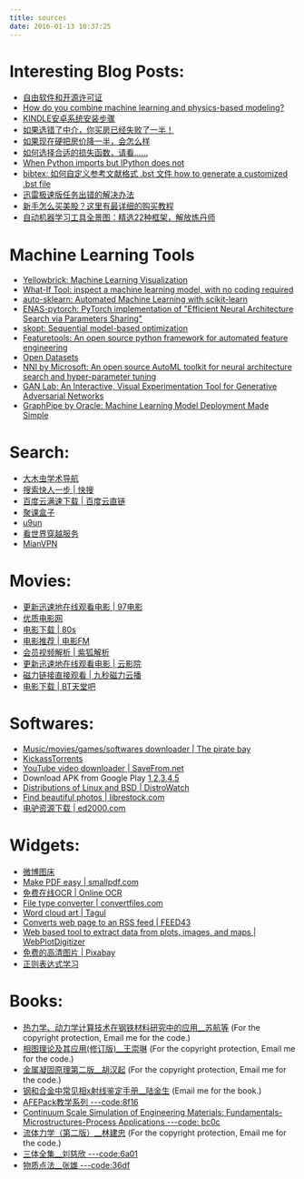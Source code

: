 ```yaml
---
title: sources
date: 2016-01-13 10:37:25
---
```

# Interesting Blog Posts:
- [自由软件和开源许可证](https://jysperm.me/2018/10/freesoftware-opensource-licenses/)
- [How do you combine machine learning and physics-based modeling?](https://www.kognifai.com/blog/how-do-you-combine-machine-learning-and-physics-based-modeling)
- [KINDLE安卓系统安装步骤](http://182.254.232.41/firmware/kindle/kindle.180121/0.%E5%88%B7%E6%9C%BA%E6%AD%A5%E9%AA%A4.html)
- [如果选错了中介，你买房已经失败了一半！](https://mp.weixin.qq.com/s?src=11&timestamp=1537523820&ver=1136&signature=mFzI4mhLwWz9cZQ2umSLR8dHv1i3oLXF-*2DANjHt*y8tCj99*8ezkBShBm9E5bHCD184wCkMraLc3oElmfC5HpUiPm6dY*Go6PfzF3RsWOmVXi4ryutlYGX*vc9HCwF&new=1)
- [如果现在硬把房价降一半，会怎么样](https://mp.weixin.qq.com/s?src=11&timestamp=1537522178&ver=1136&signature=3tLphhNEqOXywVd-tqCjXks-iP8UGuOojyE5shRvpjwv3iUyeHrmJA08xS9mXMCv1L*Zv6j2uQ0cFcOLBL4F2aZ-ioGKL8uR1h8irR4iVWs5Ib-SV1EoaQmGS5JXEfDL&new=1)
- [如何选择合适的损失函数，请看......](https://zhuanlan.zhihu.com/p/38529433)
- [When Python imports but IPython does not](https://www.lucypark.kr/blog/2013/02/10/when-python-imports-and-ipython-does-not/)
- [bibtex: 如何自定义参考文献格式 .bst 文件 how to generate a customized .bst file](https://kingdomhe.wordpress.com/2017/12/02/%E5%A6%82%E4%BD%95%E8%87%AA%E5%AE%9A%E4%B9%89-bibtex-%E7%9A%84%E5%8F%82%E8%80%83%E6%96%87%E7%8C%AE%E6%A0%BC%E5%BC%8F-bst-%E6%96%87%E4%BB%B6-how-to-generate-a-customized-bst-file/)
- [迅雷极速版任务出错的解决办法](https://abelsu7.top/2018/03/16/thunderspeed-task-error/)
- [新手怎么买美股？这里有最详细的购买教程](https://mp.weixin.qq.com/s?src=11&timestamp=1537089778&ver=1126&signature=o9PEc-XRERc*6G5tteDeN0AvpWS2*iYDmJCRWX8TTl8aMz4PK2iFjipyDLLgEpMtP9qC*t2lO1bgknbkr8s2P06mCqlW4X*17c9FtQSttU5lwegfnCM6E6foPSB5jPGN&new=1)
- [自动机器学习工具全景图：精选22种框架，解放炼丹师](https://zhuanlan.zhihu.com/p/42715527)

# Machine Learning Tools
- [Yellowbrick: Machine Learning Visualization](https://github.com/DistrictDataLabs/yellowbrick)
- [What-If Tool: inspect a machine learning model, with no coding required](https://pair-code.github.io/what-if-tool/)
- [auto-sklearn: Automated Machine Learning with scikit-learn](https://github.com/automl/auto-sklearn)
- [ENAS-pytorch: PyTorch implementation of "Efficient Neural Architecture Search via Parameters Sharing"](https://github.com/carpedm20/ENAS-pytorch)
- [skopt: Sequential model-based optimization](https://github.com/scikit-optimize/scikit-optimize)
- [Featuretools: An open source python framework for automated feature engineering](https://github.com/Featuretools/featuretools)
- [Open Datasets](https://skymind.ai/wiki/open-datasets)
- [NNI by Microsoft: An open source AutoML toolkit for neural architecture search and hyper-parameter tuning](https://github.com/Microsoft/nni)
- [GAN Lab: An Interactive, Visual Experimentation Tool for Generative Adversarial Networks](https://github.com/poloclub/ganlab)
- [GraphPipe by Oracle: Machine Learning Model Deployment Made Simple](https://github.com/oracle/graphpipe)

# Search:
- [大木虫学术导航](http://www.4243.net/)
- [搜索快人一步 | 快搜](http://search.chongbuluo.com/)
- [百度云满速下载 | 百度云直链](http://free.pcs.huangguofeng.com/)
- [聚课盒子](http://www.gkrbox.com/)
- [u9un](http://cp.u9un.com)
- [看世界穿越服务](https://www.ssbeer.info/) 
- [MianVPN](http://t.cn/RIPdgkA)

# Movies:

- [更新迅速地在线观看电影 | 97电影](http://www.id97.com/)
- [优质电影网](http://www.youzhidy.com/)
- [电影下载 | 80s](http://www.80s.tw/)
- [电影推荐 | 电影FM](http://dianying.fm)
- [会员视频解析 | 紫狐解析](http://yun.zihu.tv/)
- [更新迅速地在线观看电影 | 云影院](http://www.yunyy.cc/)
- [磁力链接直接观看 | 九秒磁力云播](http://apiv.ga/magnet/)
- [电影下载 | BT天堂吧](http://www.bttt8.com/)

# Softwares:
- [Music/movies/games/softwares downloader | The pirate bay](https://thepiratebay.mn/)
- [KickassTorrents](https://kastatus.com/)
- [YouTube video downloader | SaveFrom.net](http://en.savefrom.net/)
- Download APK from Google Play [1](http://www.apkmirror.com/),[2](http://apkleecher.com/),[3](https://apk-dl.com/en),[4](https://apps.evozi.com/apk-downloader/),[5](http://apkpure.com)
- [Distributions of Linux and BSD | DistroWatch](http://distrowatch.com/)
- [Find beautiful photos | librestock.com](http://librestock.com/)
- [电驴资源下载 | ed2000.com](http://www.ed2000.com/)


# Widgets:
- [微博图床](http://tool.mkblog.cn/tuchuang/)
- [Make PDF easy | smallpdf.com](http://smallpdf.com/)
- [免费在线OCR | Online OCR](http://www.onlineocr.net/)
- [File type converter | convertfiles.com](http://www.convertfiles.com)
- [Word cloud art | Tagul](https://tagul.com/)
- [Converts web page to an RSS feed | FEED43](http://feed43.com/)
- [Web based tool to extract data from plots, images, and maps | WebPlotDigitizer](http://arohatgi.info/WebPlotDigitizer/app/)
- [免费的高清图片 | Pixabay](https://pixabay.com/)
- [正则表达式学习](http://www.regexr.com/)

# Books:

- [热力学、动力学计算技术在钢铁材料研究中的应用__苏航等](https://yunpan.cn/cun2SIaduw7hy) (For the copyright protection, Email me for the code.)
- [相图理论及其应用(修订版)__王崇琳](http://yunpan.cn/cHTDcBYH4J86a) (For the copyright protection, Email me for the code.)
- [金属凝固原理第二版__胡汉起](http://yunpan.cn/c326DPe6tp2Zt) (For the copyright protection, Email me for the code.)
- [钢和合金中常见相x射线鉴定手册__陆金生]() (Email me for the book.)
- [AFEPack教学系列 ---code:8f16](http://yunpan.cn/cLkgzhLtjRuNK)
- [Continuum Scale Simulation of Engineering Materials: Fundamentals-Microstructures-Process Applications ---code: bc0c](http://yunpan.cn/c3VpTiugtUP4S)
- [流体力学（第二版）__林建忠](http://yunpan.cn/c37NHaXgxzA4p) (For the copyright protection, Email me for the code.)
- [三体全集__刘慈欣 ---code:6a01](http://yunpan.cn/cHu4PvnyThX9t)
- [物质点法__张雄 ---code:36df](https://yunpan.cn/cx7EgAyS2vjWD)

